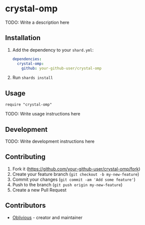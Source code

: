 # crystal-omp

TODO: Write a description here

## Installation

1. Add the dependency to your `shard.yml`:

   ```yaml
   dependencies:
     crystal-omp:
       github: your-github-user/crystal-omp
   ```

2. Run `shards install`

## Usage

```crystal
require "crystal-omp"
```

TODO: Write usage instructions here

## Development

TODO: Write development instructions here

## Contributing

1. Fork it (<https://github.com/your-github-user/crystal-omp/fork>)
2. Create your feature branch (`git checkout -b my-new-feature`)
3. Commit your changes (`git commit -am 'Add some feature'`)
4. Push to the branch (`git push origin my-new-feature`)
5. Create a new Pull Request

## Contributors

- [Oblivious](https://github.com/your-github-user) - creator and maintainer
